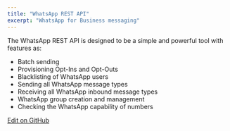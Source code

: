 ```yaml
---
title: "WhatsApp REST API"
excerpt: "WhatsApp for Business messaging"
---
```


The WhatsApp REST API is designed to be a simple and powerful tool with features as:
   - Batch sending
   - Provisioning Opt-Ins and Opt-Outs
   - Blacklisting of WhatsApp users
   - Sending all WhatsApp message types
   - Receiving all WhatsApp inbound message types
   - WhatsApp group creation and management
   - Checking the WhatsApp capability of numbers


<a class="gitbutton pill" target="_blank" href="https://github.com/sinch/docs/blob/master/docs/whatsapp/whatsapp-http-rest.md"><span class="fab fa-github"></span>Edit on GitHub</a>